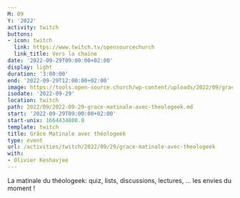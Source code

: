```yaml
---
M: 09
Y: '2022'
activity: twitch
buttons:
- icon: twitch
  link: https://www.twitch.tv/opensourcechurch
  link_title: Vers la chaine
date: '2022-09-29T09:00:00+02:00'
display: light
duration: '3:00:00'
end: '2022-09-29T12:00:00+02:00'
image: https://tools.open-source.church/wp-content/uploads/2022/09/grace-matinale.jpg
isodate: '2022-09-29'
location: twitch
path: 2022/09/2022-09-29-grace-matinale-avec-theologeek.md
start: '2022-09-29T09:00:00+02:00'
start-unix: 1664434800.0
template: twitch
title: Grâce Matinale avec théologeek
type: event
url: /activities/twitch/2022/09/29/grace-matinale-avec-theologeek
with:
- Olivier Keshavjee
---
```

La matinale du théologeek: quiz, lists, discussions, lectures, ... les envies du moment !